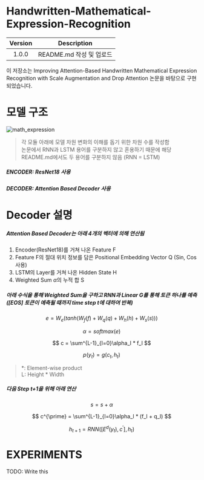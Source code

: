 # Handwritten-Mathematical-Expression-Recognition

|Version|Description|
|:---:|:---:|
|1.0.0|README.md 작성 및 업로드|

이 저장소는 Improving Attention-Based Handwritten Mathematical Expression Recognition with Scale Augmentation and Drop Attention 논문을 바탕으로 구현되었습니다.

# 모델 구조

![math_expression](https://user-images.githubusercontent.com/45366231/174712910-a337d6d6-220b-44c9-8c63-132dd94a1d63.jpg)

> 각 모듈 아래에 모델 차원 변화의 이해를 돕기 위한 차원 수를 작성함  
> 논문에서 RNN과 LSTM 용어를 구분하지 않고 혼용하기 때문에 해당 README.md에서도 두 용어를 구분하지 않음 (RNN = LSTM)  

##### ENCODER: ResNet18 사용
##### DECODER: Attention Based Decoder 사용

# Decoder 설명

##### Attention Based Decoder는 아래 4개의 벡터에 의해 연산됨
1. Encoder(ResNet18)를 거쳐 나온 Feature F
2. Feature F의 절대 위치 정보를 담은 Positional Embedding Vector Q (Sin, Cos 사용)
3. LSTM의 Layer를 거쳐 나온 Hidden State H
4. Weighted Sum $\alpha$의 누적 합 S

##### 아래 수식을 통해 Weighted Sum을 구하고 RNN과 Linear G를 통해 토큰 하나를 예측 (\[EOS\] 토큰이 예측될 때까지 time step t에 대하여 반복)

$$
e = W_e(tanh(W_f(f) + W_q(q) + W_h(h) + W_s(s)))
$$

$$
\alpha = softmax(e)
$$

$$
c = \sum^{L-1}_{l=0}\alpha_l * f_l
$$

$$
p(y_t) = g(c_t, h_t)
$$

> \*: Element-wise product  
> L: Height * Width

##### 다음 Step t+1을 위해 아래 연산

$$
s = s + \alpha
$$

$$
c^{\prime} = \sum^{L-1}_{l=0}\alpha_l * (f_l + q_l)
$$

$$
h_{t+1} = RNN([E^d(y_{t}), c^{\prime}], h_{t})
$$

# EXPERIMENTS

TODO: Write this
